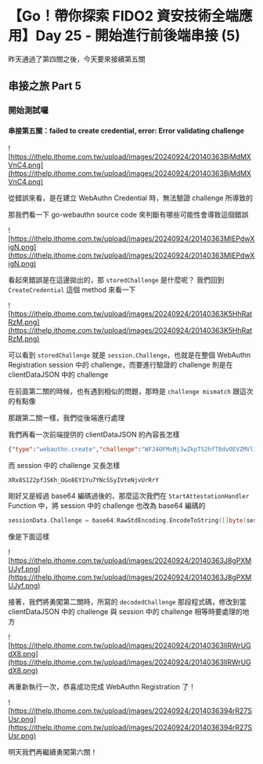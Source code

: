 # 【Go！帶你探索 FIDO2 資安技術全端應用】Day 25 - 開始進行前後端串接 (5)

昨天通過了第四關之後，今天要來接續第五關

## 串接之旅 Part 5

### 開始測試囉

#### 串接第五關：failed to create credential, error: Error validating challenge

![https://ithelp.ithome.com.tw/upload/images/20240924/20140363BjMdMXVnC4.png](https://ithelp.ithome.com.tw/upload/images/20240924/20140363BjMdMXVnC4.png)

從錯誤來看，是在建立 WebAuthn Credential 時，無法驗證 challenge 所導致的

那我們看一下 go-webauthn source code 來判斷有哪些可能性會導致這個錯誤

![https://ithelp.ithome.com.tw/upload/images/20240924/20140363MIEPdwXigN.png](https://ithelp.ithome.com.tw/upload/images/20240924/20140363MIEPdwXigN.png)

看起來錯誤是在這邊拋出的，那 `storedChallenge` 是什麼呢？
我們回到 `CreateCredential` 這個 method 來看一下

![https://ithelp.ithome.com.tw/upload/images/20240924/20140363K5HhRatRzM.png](https://ithelp.ithome.com.tw/upload/images/20240924/20140363K5HhRatRzM.png)

可以看到 `storedChallenge` 就是 `session.Challenge`，也就是在整個 WebAuthn Registration session 中的 challenge，而要進行驗證的 challenge 則是在 clientDataJSON 中的 challenge

在前面第二關的時候，也有遇到相似的問題，那時是 `challenge mismatch` 跟這次的有點像

那跟第二關一樣，我們從後端進行處理

我們再看一次前端提供的 clientDataJSON 的內容長怎樣

```json
{"type":"webauthn.create","challenge":"WFJ4OFMxMjJwZkpTS2hfT0dvOEVZMVl1N1lOY1NTeUlWdGVOanZVclJyWQ","origin":"https://ab15-211-20-7-115.ngrok-free.app"}
```

而 session 中的 challenge 又長怎樣

```text
XRx8S122pfJSKh_OGo8EY1Yu7YNcSSyIVteNjvUrRrY
```

剛好又是經過 base64 編碼過後的，那麼這次我們在 `StartAttestationHandler` Function 中，將 session 中的 challenge 也改為 base64 編碼的

```go
sessionData.Challenge = base64.RawStdEncoding.EncodeToString([]byte(sessionData.Challenge))
```

像是下面這樣

![https://ithelp.ithome.com.tw/upload/images/20240924/20140363J8gPXMUJyf.png](https://ithelp.ithome.com.tw/upload/images/20240924/20140363J8gPXMUJyf.png)

接著，我們將勇闖第二關時，所寫的 `decodedChallenge` 那段程式碼，修改到當 clientDataJSON 中的 challenge 與 session 中的 challenge 相等時要處理的地方

![https://ithelp.ithome.com.tw/upload/images/20240924/20140363lIRWrUGdX8.png](https://ithelp.ithome.com.tw/upload/images/20240924/20140363lIRWrUGdX8.png)

再重新執行一次，恭喜成功完成 WebAuthn Registration 了！

![https://ithelp.ithome.com.tw/upload/images/20240924/2014036394rR27SUsr.png](https://ithelp.ithome.com.tw/upload/images/20240924/2014036394rR27SUsr.png)

明天我們再繼續勇闖第六關！